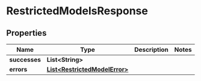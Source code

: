

# RestrictedModelsResponse


## Properties

| Name | Type | Description | Notes |
|------------ | ------------- | ------------- | -------------|
|**successes** | **List&lt;String&gt;** |  |  |
|**errors** | [**List&lt;RestrictedModelError&gt;**](RestrictedModelError.md) |  |  |



